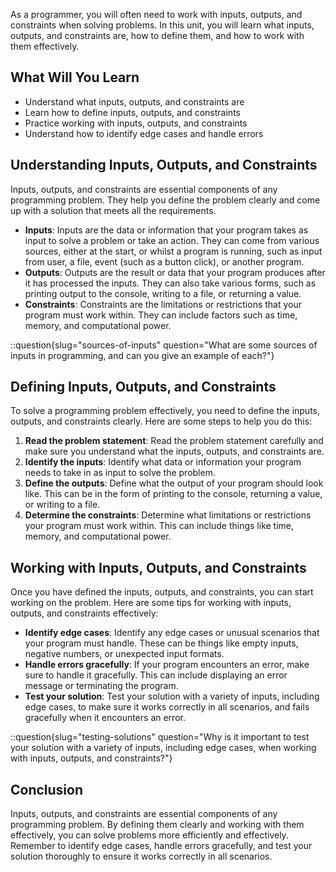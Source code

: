 As a programmer, you will often need to work with inputs, outputs, and constraints when solving problems. In this unit, you will learn what inputs, outputs, and constraints are, how to define them, and how to work with them effectively.

## What Will You Learn

- Understand what inputs, outputs, and constraints are
- Learn how to define inputs, outputs, and constraints
- Practice working with inputs, outputs, and constraints
- Understand how to identify edge cases and handle errors

## Understanding Inputs, Outputs, and Constraints

Inputs, outputs, and constraints are essential components of any programming problem. They help you define the problem clearly and come up with a solution that meets all the requirements.

- **Inputs**: Inputs are the data or information that your program takes as input to solve a problem or take an action. They can come from various sources, either at the start, or whilst a program is running, such as input from user, a file, event (such as a button click), or another program.
- **Outputs**: Outputs are the result or data that your program produces after it has processed the inputs. They can also take various forms, such as printing output to the console, writing to a file, or returning a value.
- **Constraints**: Constraints are the limitations or restrictions that your program must work within. They can include factors such as time, memory, and computational power.

::question{slug="sources-of-inputs" question="What are some sources of inputs in programming, and can you give an example of each?"}

## Defining Inputs, Outputs, and Constraints

To solve a programming problem effectively, you need to define the inputs, outputs, and constraints clearly. Here are some steps to help you do this:

1. **Read the problem statement**: Read the problem statement carefully and make sure you understand what the inputs, outputs, and constraints are.
2. **Identify the inputs**: Identify what data or information your program needs to take in as input to solve the problem.
3. **Define the outputs**: Define what the output of your program should look like. This can be in the form of printing to the console, returning a value, or writing to a file.
4. **Determine the constraints**: Determine what limitations or restrictions your program must work within. This can include things like time, memory, and computational power.

## Working with Inputs, Outputs, and Constraints

Once you have defined the inputs, outputs, and constraints, you can start working on the problem. Here are some tips for working with inputs, outputs, and constraints effectively:

- **Identify edge cases**: Identify any edge cases or unusual scenarios that your program must handle. These can be things like empty inputs, negative numbers, or unexpected input formats.
- **Handle errors gracefully**: If your program encounters an error, make sure to handle it gracefully. This can include displaying an error message or terminating the program.
- **Test your solution**: Test your solution with a variety of inputs, including edge cases, to make sure it works correctly in all scenarios, and fails gracefully when it encounters an error.

::question{slug="testing-solutions" question="Why is it important to test your solution with a variety of inputs, including edge cases, when working with inputs, outputs, and constraints?"}

## Conclusion

Inputs, outputs, and constraints are essential components of any programming problem. By defining them clearly and working with them effectively, you can solve problems more efficiently and effectively. Remember to identify edge cases, handle errors gracefully, and test your solution thoroughly to ensure it works correctly in all scenarios.